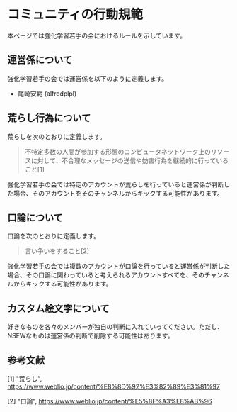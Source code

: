 # コミュニティの行動規範
本ページでは強化学習若手の会におけるルールを示しています。

## 運営係について
強化学習若手の会では運営係を以下のように定義します。
- 尾崎安範 (alfredplpl)

## 荒らし行為について
荒らしを次のとおりに定義します。
> 不特定多数の人間が参加する形態のコンピュータネットワーク上のリソースに対して、不合理なメッセージの送信や妨害行為を継続的に行っていること[1]

強化学習若手の会では特定のアカウントが荒らしを行っていると運営係が判断した場合、そのアカウントをそのチャンネルからキックする可能性があります。

## 口論について
口論を次のとおりに定義します。
> 言い争いをすること[2]

強化学習若手の会では複数のアカウントが口論を行っていると運営係が判断した場合、その口論に関わっていると考えられるアカウントすべてを、そのチャンネルからキックする可能性があります。

## カスタム絵文字について
好きなものを各々のメンバーが独自の判断に入れていってください。ただし、NSFWなものは運営係の判断で削除する可能性はあります。

## 参考文献
[1] "荒らし", https://www.weblio.jp/content/%E8%8D%92%E3%82%89%E3%81%97

[2] "口論", https://www.weblio.jp/content/%E5%8F%A3%E8%AB%96
